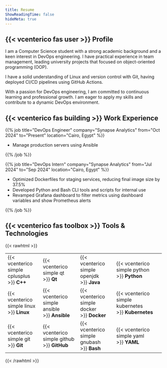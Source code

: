 ```yaml
---
title: Resume
ShowReadingTime: false
hideMeta: true
---
```


## {{< vcenterico fas user >}} Profile

I am a Computer Science student with a strong academic background and a keen interest in DevOps engineering.
I have practical experience in team management, leading university projects that focused on object-oriented programming (OOP).

I have a solid understanding of Linux and version control with Git,
having deployed CI/CD pipelines using GitHub Actions.

With a passion for DevOps engineering,
I am committed to continuous learning and professional growth.
I am eager to apply my skills and contribute to a dynamic DevOps environment.

## {{< vcenterico fas building >}} Work Experience

{{% job title="DevOps Engineer" company="Synapse Analytics" from="Oct 2024" to="Present" location="Cairo, Egypt" %}}

- Manage production servers using Ansible

{{% /job %}}

{{% job title="DevOps Intern" company="Synapse Analytics" from="Jul 2024" to="Sep 2024" location="Cairo, Egypt" %}}

- Optimized Dockerfiles for staging services, reducing final image size by 37.5%
- Developed Python and Bash CLI tools and scripts for internal use
- Revamped Grafana dashboard to filter metrics using dashboard variables and show Prometheus alerts

{{% /job %}}

## {{< vcenterico fas toolbox >}} Tools & Technologies

{{< rawhtml >}}

<table class="full-width-table">
  <tr>
    <td>{{< vcenterico simple cplusplus >}}&nbsp;<strong>C++</strong></td>
    <td>{{< vcenterico simple qt >}}&nbsp;<strong>Qt</strong></td>
    <td>{{< vcenterico simple openjdk >}}&nbsp;<strong>Java</strong></td>
    <td>{{< vcenterico simple python >}}&nbsp;<strong>Python</strong></td>
  </tr>
  <tr>
    <td>{{< vcenterico simple linux >}}&nbsp;<strong>Linux</strong></td>
    <td>{{< vcenterico simple ansible >}}&nbsp;<strong>Ansible</strong></td>
    <td>{{< vcenterico simple docker >}}&nbsp;<strong>Docker</strong></td>
    <td>{{< vcenterico simple kubernetes >}}&nbsp;<strong>Kubernetes</strong></td>
  </tr>
  <tr>
    <td>{{< vcenterico simple git >}}&nbsp;<strong>Git</strong></td>
    <td>{{< vcenterico simple github >}}&nbsp;<strong>GitHub</strong></td>
    <td>{{< vcenterico simple gnubash >}}&nbsp;<strong>Bash</strong></td>
    <td>{{< vcenterico simple yaml >}}&nbsp;<strong>YAML</strong></td>
  </tr>
</table>

{{< /rawhtml >}}
